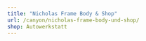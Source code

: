 ```yaml
---
title: "Nicholas Frame Body & Shop"
url: /canyon/nicholas-frame-body-und-shop/
shop: Autowerkstatt
---
```

